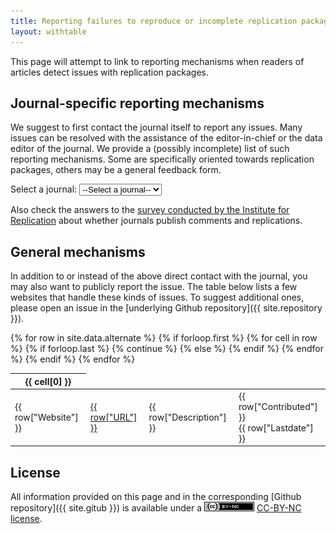 ```yaml
---
title: Reporting failures to reproduce or incomplete replication packages
layout: withtable
---
```


This page will attempt to link to reporting mechanisms when readers of articles detect issues with replication packages. 

## Journal-specific reporting mechanisms

We suggest to first contact the journal itself to report any issues. Many issues can be resolved with the assistance of the editor-in-chief or the data editor of the journal. We provide a (possibly incomplete) list of such reporting mechanisms. Some are specifically oriented towards replication packages, others may be a general feedback form.

<!-- Form to redirect to various journals -->
<!-- constructed from data in reporting.csv -->


<form class="journalselector"></form>
  <label for="journalSelector">Select a journal:</label>
  <select id="journalSelector" onchange="redirectToJournal()">
    <option value="none">--Select a journal--</option>
   
  {% for row in site.data.reporting %}
    {% if forloop.first %}
    <!-- values read from config -->
    {% endif %}
   <option value="{{ row["URL"] }}">{{ row["Name"] }}</option>
  {% endfor %}
  </select>
</form>


Also check the answers to the [survey conducted by the Institute for Replication](https://i4replication.org/publishing.html) about whether journals publish comments and replications. 

## General mechanisms

In addition to or instead of the above direct contact with the journal, you may also want to publicly report the issue. The table below lists a few websites that handle these kinds of issues. To suggest additional ones, please open an issue in the [underlying Github repository]({{ site.repository }}).


<table class="display">
  {% for row in site.data.alternate %}
    {% if forloop.first %}
    <thead>
    <tr>
      {% for cell in row %}
        {% if forloop.last %}
          {% continue %}
        {% else %}
        <th>{{ cell[0] }}</th>
        {% endif %}
      {% endfor %}
    </tr>
    </thead>
    {% endif %}

  <!-- manually constructing table -->
  <!-- Website,URL,Description,Contributor,Lastdate-->
  <tr>
    <td> {{ row["Website"] }} </td>
    <td> <a href="{{ row["URL"] }}" alt="Link to Website">{{ row["URL"] }}</a></td>
    <td> {{ row["Description"] }}</td>
    <td class="contributor">{{ row["Contributed"] }}<br/>{{ row["Lastdate"] }}</td>
  </tr>
  {% endfor %}
</table>

## License

All information provided on this page and in the corresponding [Github repository]({{ site.gitub }}) is available under a ![CC-BY-NC](assets/cc-by-nc.png) [CC-BY-NC license](https://creativecommons.org/licenses/by-nc/4.0/).


<script>
  function redirectToJournal() {
    var journal = document.getElementById("journalSelector").value;
    if (journal !== "none") {
      window.location = journal;
    }
  }
</script>
